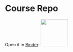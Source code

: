 
# Course Repo

Open it in [Binder](https://mybinder.org/v2/gh/tatsath/Digital_Innov/master):
<a href="https://mybinder.org/v2/gh/tatsath/Digital_Innov/main"><img src="https://matthiasbussonnier.com/posts/img/binder_logo_128x128.png" width="90" /></a>

    
    


